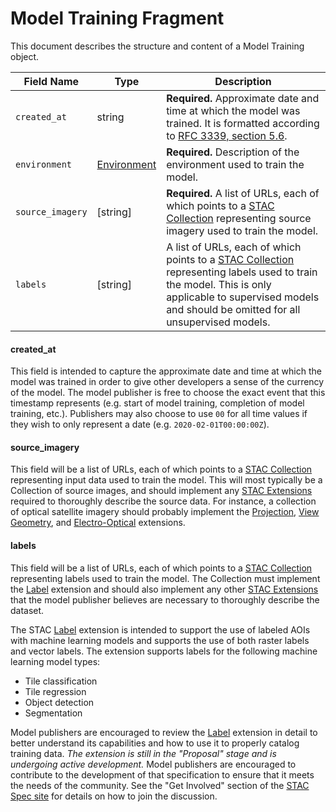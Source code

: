 # Model Training Fragment

This document describes the structure and content of a Model Training object.

| Field Name          | Type                | Description                                                           |
|---------------------|---------------------|-----------------------------------------------------------------------|
| `created_at`        | string              | **Required.** Approximate date and time at which the model was trained. It is formatted according to [RFC 3339, section 5.6].  |
| `environment`       | [Environment]       | **Required.** Description of the environment used to train the model. |
| `source_imagery`    | [string]            | **Required.** A list of URLs, each of which points to a [STAC Collection] representing source imagery used to train the model. |
| `labels`            | [string]            | A list of URLs, each of which points to a [STAC Collection] representing labels used to train the model. This is only applicable to supervised models and should be omitted for all unsupervised models. |

#### created_at

This field is intended to capture the approximate date and time at which the model was trained in order to give 
other developers a sense of the currency of the model. The model publisher is free to choose the exact event that 
this timestamp represents (e.g. start of model training, completion of model training, etc.). Publishers may also 
choose to use `00` for all time values if they wish to only represent a date (e.g. `2020-02-01T00:00:00Z`).

#### source_imagery

This field will be a list of URLs, each of which points to a [STAC Collection] representing input data used to train 
the model. This will most typically be a Collection of source images, and should implement any [STAC Extensions] 
required to thoroughly describe the source data. For instance, a collection of optical satellite imagery should probably 
implement the [Projection], [View Geometry], and [Electro-Optical] extensions.

#### labels

This field will be a list of URLs, each of which points to a [STAC Collection] representing labels used to train the 
model. The Collection must implement the [Label] extension and should also implement any other [STAC Extensions] 
that the model publisher believes are necessary to thoroughly describe the dataset.

The STAC [Label] extension is intended to support the use of labeled AOIs with machine learning models and supports 
the use of both raster labels and vector labels. The extension supports labels for the following machine learning model 
types:

* Tile classification
* Tile regression
* Object detection
* Segmentation

Model publishers are encouraged to review the [Label] extension in detail to better understand its capabilities and how
to use it to properly catalog training data. *The extension is still in the "Proposal" stage and is undergoing active 
development.* Model publishers are encouraged to contribute to the development of that specification to ensure that it 
meets the needs of the community. See the "Get Involved" section of the [STAC Spec site] for details on how to join the 
discussion.


[RFC 3339, section 5.6]: https://tools.ietf.org/html/rfc3339#section-5.6
[STAC Collection]: https://github.com/radiantearth/stac-spec/tree/master/collection-spec
[Environment]: ../environment/environment-fragment.md
[STAC Extensions]: https://stac-extensions.github.io/
[Projection]: https://github.com/stac-extensions/projection
[View Geometry]: https://github.com/stac-extensions/view
[Electro-Optical]: https://github.com/stac-extensions/eo
[Label]: https://github.com/stac-extensions/label
[Input Datasets]: #input-datasets
[STAC Spec site]: https://stacspec.org/

